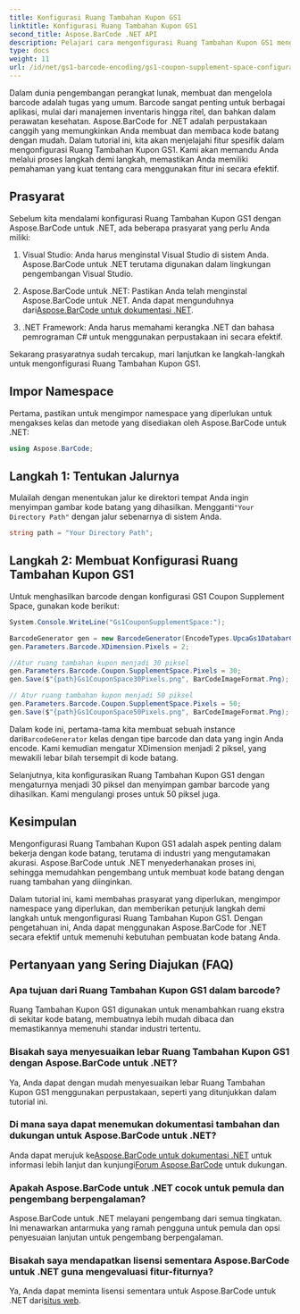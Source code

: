 ```yaml
---
title: Konfigurasi Ruang Tambahan Kupon GS1
linktitle: Konfigurasi Ruang Tambahan Kupon GS1
second_title: Aspose.BarCode .NET API
description: Pelajari cara mengonfigurasi Ruang Tambahan Kupon GS1 menggunakan Aspose.BarCode untuk .NET. Ikuti panduan langkah demi langkah kami untuk menguasai fitur ini.
type: docs
weight: 11
url: /id/net/gs1-barcode-encoding/gs1-coupon-supplement-space-configuration/
---
```


Dalam dunia pengembangan perangkat lunak, membuat dan mengelola barcode adalah tugas yang umum. Barcode sangat penting untuk berbagai aplikasi, mulai dari manajemen inventaris hingga ritel, dan bahkan dalam perawatan kesehatan. Aspose.BarCode for .NET adalah perpustakaan canggih yang memungkinkan Anda membuat dan membaca kode batang dengan mudah. Dalam tutorial ini, kita akan menjelajahi fitur spesifik dalam mengonfigurasi Ruang Tambahan Kupon GS1. Kami akan memandu Anda melalui proses langkah demi langkah, memastikan Anda memiliki pemahaman yang kuat tentang cara menggunakan fitur ini secara efektif.

## Prasyarat

Sebelum kita mendalami konfigurasi Ruang Tambahan Kupon GS1 dengan Aspose.BarCode untuk .NET, ada beberapa prasyarat yang perlu Anda miliki:

1. Visual Studio: Anda harus menginstal Visual Studio di sistem Anda. Aspose.BarCode untuk .NET terutama digunakan dalam lingkungan pengembangan Visual Studio.

2.  Aspose.BarCode untuk .NET: Pastikan Anda telah menginstal Aspose.BarCode untuk .NET. Anda dapat mengunduhnya dari[Aspose.BarCode untuk dokumentasi .NET](https://reference.aspose.com/barcode/net/).

3. .NET Framework: Anda harus memahami kerangka .NET dan bahasa pemrograman C# untuk menggunakan perpustakaan ini secara efektif.

Sekarang prasyaratnya sudah tercakup, mari lanjutkan ke langkah-langkah untuk mengonfigurasi Ruang Tambahan Kupon GS1.

## Impor Namespace

Pertama, pastikan untuk mengimpor namespace yang diperlukan untuk mengakses kelas dan metode yang disediakan oleh Aspose.BarCode untuk .NET:

```csharp
using Aspose.BarCode;
```

## Langkah 1: Tentukan Jalurnya

 Mulailah dengan menentukan jalur ke direktori tempat Anda ingin menyimpan gambar kode batang yang dihasilkan. Mengganti`"Your Directory Path"` dengan jalur sebenarnya di sistem Anda.

```csharp
string path = "Your Directory Path";
```

## Langkah 2: Membuat Konfigurasi Ruang Tambahan Kupon GS1

Untuk menghasilkan barcode dengan konfigurasi GS1 Coupon Supplement Space, gunakan kode berikut:

```csharp
System.Console.WriteLine("Gs1CouponSupplementSpace:");

BarcodeGenerator gen = new BarcodeGenerator(EncodeTypes.UpcaGs1DatabarCoupon, "123456789012(8110)ASPOSE");
gen.Parameters.Barcode.XDimension.Pixels = 2;

//Atur ruang tambahan kupon menjadi 30 piksel
gen.Parameters.Barcode.Coupon.SupplementSpace.Pixels = 30;
gen.Save($"{path}Gs1CouponSpace30Pixels.png", BarCodeImageFormat.Png);

// Atur ruang tambahan kupon menjadi 50 piksel
gen.Parameters.Barcode.Coupon.SupplementSpace.Pixels = 50;
gen.Save($"{path}Gs1CouponSpace50Pixels.png", BarCodeImageFormat.Png);
```

 Dalam kode ini, pertama-tama kita membuat sebuah instance dari`BarcodeGenerator` kelas dengan tipe barcode dan data yang ingin Anda encode. Kami kemudian mengatur XDimension menjadi 2 piksel, yang mewakili lebar bilah tersempit di kode batang. 

Selanjutnya, kita konfigurasikan Ruang Tambahan Kupon GS1 dengan mengaturnya menjadi 30 piksel dan menyimpan gambar barcode yang dihasilkan. Kami mengulangi proses untuk 50 piksel juga.

## Kesimpulan

Mengonfigurasi Ruang Tambahan Kupon GS1 adalah aspek penting dalam bekerja dengan kode batang, terutama di industri yang mengutamakan akurasi. Aspose.BarCode untuk .NET menyederhanakan proses ini, sehingga memudahkan pengembang untuk membuat kode batang dengan ruang tambahan yang diinginkan.

Dalam tutorial ini, kami membahas prasyarat yang diperlukan, mengimpor namespace yang diperlukan, dan memberikan petunjuk langkah demi langkah untuk mengonfigurasi Ruang Tambahan Kupon GS1. Dengan pengetahuan ini, Anda dapat menggunakan Aspose.BarCode for .NET secara efektif untuk memenuhi kebutuhan pembuatan kode batang Anda.

## Pertanyaan yang Sering Diajukan (FAQ)

### Apa tujuan dari Ruang Tambahan Kupon GS1 dalam barcode?
Ruang Tambahan Kupon GS1 digunakan untuk menambahkan ruang ekstra di sekitar kode batang, membuatnya lebih mudah dibaca dan memastikannya memenuhi standar industri tertentu.

### Bisakah saya menyesuaikan lebar Ruang Tambahan Kupon GS1 dengan Aspose.BarCode untuk .NET?
Ya, Anda dapat dengan mudah menyesuaikan lebar Ruang Tambahan Kupon GS1 menggunakan perpustakaan, seperti yang ditunjukkan dalam tutorial ini.

### Di mana saya dapat menemukan dokumentasi tambahan dan dukungan untuk Aspose.BarCode untuk .NET?
 Anda dapat merujuk ke[Aspose.BarCode untuk dokumentasi .NET](https://reference.aspose.com/barcode/net/) untuk informasi lebih lanjut dan kunjungi[Forum Aspose.BarCode](https://forum.aspose.com/c/barcode/13) untuk dukungan.

### Apakah Aspose.BarCode untuk .NET cocok untuk pemula dan pengembang berpengalaman?
Aspose.BarCode untuk .NET melayani pengembang dari semua tingkatan. Ini menawarkan antarmuka yang ramah pengguna untuk pemula dan opsi penyesuaian lanjutan untuk pengembang berpengalaman.

### Bisakah saya mendapatkan lisensi sementara Aspose.BarCode untuk .NET guna mengevaluasi fitur-fiturnya?
 Ya, Anda dapat meminta lisensi sementara untuk Aspose.BarCode untuk .NET dari[situs web](https://purchase.aspose.com/temporary-license/).